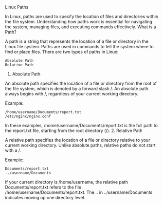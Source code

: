 Linux Paths

In Linux, paths are used to specify the location of files and directories within the file system. Understanding how paths work is essential for navigating the system, managing files, and executing commands effectively.
What is a Path?

A path is a string that represents the location of a file or directory in the Linux file system. Paths are used in commands to tell the system where to find or place files. There are two types of paths in Linux:

    Absolute Path
    Relative Path


1. Absolute Path

An absolute path specifies the location of a file or directory from the root of the file system, which is denoted by a forward slash /. An absolute path always begins with /, regardless of your current working directory.

Example:

    /home/username/Documents/report.txt
    /etc/nginx/nginx.conf

In these examples, /home/username/Documents/report.txt is the full path to the report.txt file, starting from the root directory (/).
2. Relative Path

A relative path specifies the location of a file or directory relative to your current working directory. Unlike absolute paths, relative paths do not start with a /.

Example:

    Documents/report.txt
    ../username/Documents

If your current directory is /home/username, the relative path Documents/report.txt refers to the file /home/username/Documents/report.txt. The .. in ../username/Documents indicates moving up one directory level.
